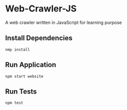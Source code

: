 # Web-Crawler-JS
A web crawler written in JavaScript for learning purpose

## Install Dependencies
```
nmp install
```
## Run Application
```
npm start website
```
## Run Tests
```
npm test
```
